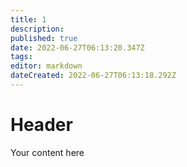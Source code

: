```yaml
---
title: 1
description: 
published: true
date: 2022-06-27T06:13:20.347Z
tags: 
editor: markdown
dateCreated: 2022-06-27T06:13:18.292Z
---
```


# Header
Your content here